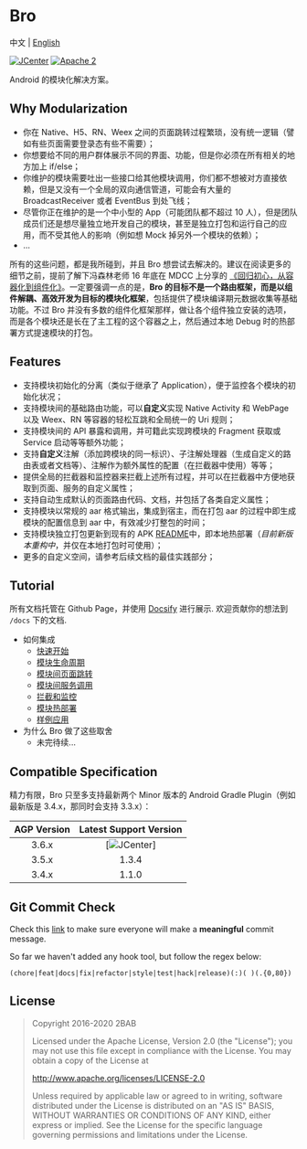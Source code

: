 # Bro

中文 | [English](https://github.com/2BAB/Bro/blob/master/README.md)

[![JCenter](https://api.bintray.com/packages/2bab/maven/bro/images/download.svg)](https://bintray.com/2bab/maven/bro/_latestVersion) [![Apache 2](https://img.shields.io/badge/License-Apache%202-brightgreen.svg)](https://www.apache.org/licenses/LICENSE-2.0)

Android 的模块化解决方案。


## Why Modularization

- 你在 Native、H5、RN、Weex 之间的页面跳转过程繁琐，没有统一逻辑（譬如有些页面需要登录态有些不需要）；
- 你想要给不同的用户群体展示不同的界面、功能，但是你必须在所有相关的地方加上 if/else；
- 你维护的模块需要吐出一些接口给其他模块调用，你们都不想被对方直接依赖，但是又没有一个全局的双向通信管道，可能会有大量的 BroadcastReceiver 或者 EventBus 到处飞线；
- 尽管你正在维护的是一个中小型的 App（可能团队都不超过 10 人），但是团队成员们还是想尽量独立地开发自己的模块，甚至是独立打包和运行自己的应用，而不受其他人的影响（例如想 Mock 掉另外一个模块的依赖）；
- ...

所有的这些问题，都是我所碰到，并且 Bro 想尝试去解决的。建议在阅读更多的细节之前，提前了解下冯森林老师 16 年底在 MDCC 上分享的 [《回归初心，从容器化到组件化》](https://github.com/MDCC2016/Android-Session-Slides/blob/master/02-From.Containerization.To.Modularity.pdf)。一定要强调一点的是，**Bro 的目标不是一个路由框架，而是以组件解耦、高效开发为目标的模块化框架**，包括提供了模块编译期元数据收集等基础功能。不过 Bro 并没有多数的组件化框架那样，做让各个组件独立安装的选项，而是各个模块还是长在了主工程的这个容器之上，然后通过本地 Debug 时的热部署方式提速模块的打包。
  
  
## Features

- 支持模块初始化的分离（类似于继承了 Application），便于监控各个模块的初始化状况；
- 支持模块间的基础路由功能，可以**自定义**实现 Native Activity 和 WebPage 以及 Weex、RN 等容器的轻松互跳和全局统一的 Uri 规则；
- 支持模块间的 API 暴露和调用，并可籍此实现跨模块的 Fragment 获取或 Service 启动等等额外功能；
- 支持**自定义**注解（添加跨模块的同一标识）、子注解处理器（生成自定义的路由表或者文档等）、注解作为额外属性的配置（在拦截器中使用）等等；
- 提供全局的拦截器和监控器来拦截上述所有过程，并可以在拦截器中方便地获取到页面、服务的自定义属性；
- 支持自动生成默认的页面路由代码、文档，并包括了各类自定义属性；
- 支持模块以常规的 aar 格式输出，集成到宿主，而在打包 aar 的过程中即生成模块的配置信息到 aar 中，有效减少打整包的时间；
- 支持模块独立打包更新到现有的 APK [README](media/README.md)中，即本地热部署（*目前新版本重构中*，并仅在本地打包时可使用）；
- 更多的自定义空间，请参考后续文档的最佳实践部分；


## Tutorial

所有文档托管在 Github Page，并使用 [Docsify](https://github.com/docsifyjs/docsify) 进行展示. 欢迎贡献你的想法到 `/docs` 下的文档.

- 如何集成
    - [快速开始](https://2bab.github.io/Bro/#/zh-cn/quick-start)
    - [模块生命周期](https://2bab.github.io/Bro/#/zh-cn/lifecycle)
    - [模块间页面跳转](https://2bab.github.io/Bro/#/zh-cn/activity)
    - [模块间服务调用](https://2bab.github.io/Bro/#/zh-cn/api)
    - [拦截和监控](https://2bab.github.io/Bro/#/zh-cn/interceptor)
    - [模块热部署](https://2bab.github.io/Bro/#/zh-cn/livereload)
    - [样例应用](https://2bab.github.io/Bro/#/zh-cn/sample)
- 为什么 Bro 做了这些取舍
    - 未完待续...
   
  
## Compatible Specification

精力有限，Bro 只至多支持最新两个 Minor 版本的 Android Gradle Plugin（例如最新版是 3.4.x，那同时会支持 3.3.x）：

AGP Version| Latest Support Version
:-----------:|:-----------------:
3.6.x | [![JCenter](https://api.bintray.com/packages/2bab/maven/bro/images/download.svg)]
3.5.x | 1.3.4
3.4.x | 1.1.0


## Git Commit Check

Check this [link](https://medium.com/walmartlabs/check-out-these-5-git-tips-before-your-next-commit-c1c7a5ae34d1) to make sure everyone will make a **meaningful** commit message.

So far we haven't added any hook tool, but follow the regex below:

```
(chore|feat|docs|fix|refactor|style|test|hack|release)(:)( )(.{0,80})
```
  

## License

>
> Copyright 2016-2020 2BAB
>
>Licensed under the Apache License, Version 2.0 (the "License");
you may not use this file except in compliance with the License.
You may obtain a copy of the License at
>
>   http://www.apache.org/licenses/LICENSE-2.0
>
> Unless required by applicable law or agreed to in writing, software
distributed under the License is distributed on an "AS IS" BASIS,
WITHOUT WARRANTIES OR CONDITIONS OF ANY KIND, either express or implied.
See the License for the specific language governing permissions and
limitations under the License.


